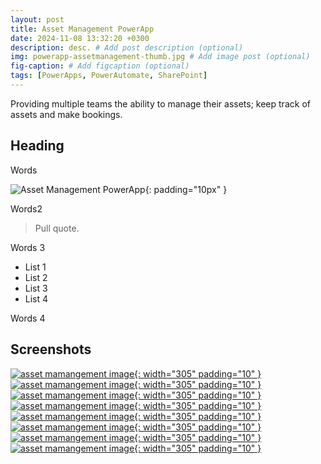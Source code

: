 ```yaml
---
layout: post
title: Asset Management PowerApp
date: 2024-11-08 13:32:20 +0300
description: desc. # Add post description (optional)
img: powerapp-assetmanagement-thumb.jpg # Add image post (optional)
fig-caption: # Add figcaption (optional)
tags: [PowerApps, PowerAutomate, SharePoint]
---
```

Providing multiple teams the ability to manage their assets; keep track of assets and make bookings.

## Heading
Words

![Asset Management PowerApp]({{site.baseurl}}/assets/img/powerapp-assetmanagement-2.png){: padding="10px" }

Words2

>Pull quote.

Words 3

* List 1
* List 2
* List 3
* List 4

Words 4

## Screenshots

[![asset mamangement image]({{site.baseurl}}/assets/img/powerapp-assetmanagement-1.png){: width="305" padding="10" }]({{site.baseurl}}/assets/img/powerapp-assetmanagement-1.png)
[![asset mamangement image]({{site.baseurl}}/assets/img/powerapp-assetmanagement-2.png){: width="305" padding="10" }]({{site.baseurl}}/assets/img/powerapp-assetmanagement-2.png)
[![asset mamangement image]({{site.baseurl}}/assets/img/powerapp-assetmanagement-3.png){: width="305" padding="10" }]({{site.baseurl}}/assets/img/powerapp-assetmanagement-3.png)
[![asset mamangement image]({{site.baseurl}}/assets/img/powerapp-assetmanagement-4.png){: width="305" padding="10" }]({{site.baseurl}}/assets/img/powerapp-assetmanagement-4.png)
[![asset mamangement image]({{site.baseurl}}/assets/img/powerapp-assetmanagement-5.png){: width="305" padding="10" }]({{site.baseurl}}/assets/img/powerapp-assetmanagement-5.png)
[![asset mamangement image]({{site.baseurl}}/assets/img/powerapp-assetmanagement-6.png){: width="305" padding="10" }]({{site.baseurl}}/assets/img/powerapp-assetmanagement-6.png)
[![asset mamangement image]({{site.baseurl}}/assets/img/powerapp-assetmanagement-7.png){: width="305" padding="10" }]({{site.baseurl}}/assets/img/powerapp-assetmanagement-7.png)
[![asset mamangement image]({{site.baseurl}}/assets/img/powerapp-assetmanagement-8.png){: width="305" padding="10" }]({{site.baseurl}}/assets/img/powerapp-assetmanagement-8.png)
